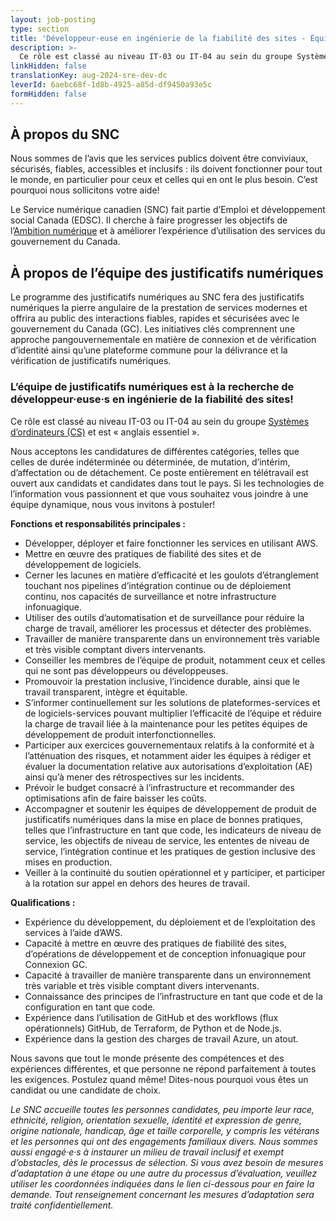 ```yaml
---
layout: job-posting
type: section
title: 'Développeur·euse en ingénierie de la fiabilité des sites - Équipe des justificatifs numériques'
description: >-
  Ce rôle est classé au niveau IT-03 ou IT-04 au sein du groupe Systèmes d’ordinateurs (CS) et est « anglais essentiel ». Ce poste entièrement en télétravail est ouvert aux candidats et candidates dans tout le pays.
linkHidden: false
translationKey: aug-2024-sre-dev-dc
leverId: 6aebc68f-1d8b-4925-a85d-df9450a93e5c
formHidden: false
---
```


## À propos du SNC 
Nous sommes de l’avis que les services publics doivent être conviviaux, sécurisés, fiables, accessibles et inclusifs : ils doivent fonctionner pour tout le monde, en particulier pour ceux et celles qui en ont le plus besoin. C’est pourquoi nous sollicitons votre aide!

Le Service numérique canadien (SNC) fait partie d’Emploi et développement social Canada (EDSC). Il cherche à faire progresser les objectifs de l’[Ambition numérique](https://www.canada.ca/fr/gouvernement/systeme/gouvernement-numerique/plans-strategiques-operations-numeriques-gouvernement-canada/ambition-numerique-canada.html) et à améliorer l’expérience d’utilisation des services du gouvernement du Canada.

## À propos de l’équipe des justificatifs numériques

Le programme des justificatifs numériques au SNC fera des justificatifs numériques la pierre angulaire de la prestation de services modernes et offrira au public des interactions fiables, rapides et sécurisées avec le gouvernement du Canada (GC). Les initiatives clés comprennent une approche pangouvernementale en matière de connexion et de vérification d’identité ainsi qu’une plateforme commune pour la délivrance et la vérification de justificatifs numériques. 

### **L’équipe de justificatifs numériques est à la recherche de développeur·euse·s en ingénierie de la fiabilité des sites!** 

Ce rôle est classé au niveau IT-03 ou IT-04 au sein du groupe [Systèmes d’ordinateurs (CS)](https://www.tbs-sct.canada.ca/agreements-conventions/view-visualiser-fra.aspx?id=1#toc27633227634) et est « anglais essentiel ». 

Nous acceptons les candidatures de différentes catégories, telles que celles de durée indéterminée ou déterminée, de mutation, d’intérim, d’affectation ou de détachement. Ce poste entièrement en télétravail est ouvert aux candidats et candidates dans tout le pays. Si les technologies de l’information vous passionnent et que vous souhaitez vous joindre à une équipe dynamique, nous vous invitons à postuler!

**Fonctions et responsabilités principales :**
- Développer, déployer et faire fonctionner les services en utilisant AWS. 
- Mettre en œuvre des pratiques de fiabilité des sites et de développement de logiciels. 
- Cerner les lacunes en matière d’efficacité et les goulots d’étranglement touchant nos pipelines d’intégration continue ou de déploiement continu, nos capacités de surveillance et notre infrastructure infonuagique. 
- Utiliser des outils d’automatisation et de surveillance pour réduire la charge de travail, améliorer les processus et détecter des problèmes. 
- Travailler de manière transparente dans un environnement très variable et très visible comptant divers intervenants. 
- Conseiller les membres de l’équipe de produit, notamment ceux et celles qui ne sont pas développeurs ou développeuses. 
- Promouvoir la prestation inclusive, l’incidence durable, ainsi que le travail transparent, intègre et équitable. 
- S’informer continuellement sur les solutions de plateformes-services et de logiciels-services pouvant multiplier l’efficacité de l’équipe et réduire la charge de travail liée à la maintenance pour les petites équipes de développement de produit interfonctionnelles. 
- Participer aux exercices gouvernementaux relatifs à la conformité et à l’atténuation des risques, et notamment aider les équipes à rédiger et évaluer la documentation relative aux autorisations d’exploitation (AE) ainsi qu’à mener des rétrospectives sur les incidents. 
- Prévoir le budget consacré à l’infrastructure et recommander des optimisations afin de faire baisser les coûts. 
- Accompagner et soutenir les équipes de développement de produit de justificatifs numériques dans la mise en place de bonnes pratiques, telles que l’infrastructure en tant que code, les indicateurs de niveau de service, les objectifs de niveau de service, les ententes de niveau de service, l’intégration continue et les pratiques de gestion inclusive des mises en production. 
- Veiller à la continuité du soutien opérationnel et y participer, et participer à la rotation sur appel en dehors des heures de travail. 

**Qualifications :**
- Expérience du développement, du déploiement et de l’exploitation des services à l’aide d’AWS. 
- Capacité à mettre en œuvre des pratiques de fiabilité des sites, d’opérations de développement et de conception infonuagique pour Connexion GC. 
- Capacité à travailler de manière transparente dans un environnement très variable et très visible comptant divers intervenants. 
- Connaissance des principes de l’infrastructure en tant que code et de la configuration en tant que code. 
- Expérience dans l’utilisation de GitHub et des workflows (flux opérationnels) GitHub, de Terraform, de Python et de Node.js. 
- Expérience dans la gestion des charges de travail Azure, un atout. 

Nous savons que tout le monde présente des compétences et des expériences différentes, et que personne ne répond parfaitement à toutes les exigences. Postulez quand même! Dites-nous pourquoi vous êtes un candidat ou une candidate de choix.

*Le SNC accueille toutes les personnes candidates, peu importe leur race, ethnicité, religion, orientation sexuelle, identité et expression de genre, origine nationale, handicap, âge et taille corporelle, y compris les vétérans et les personnes qui ont des engagements familiaux divers. Nous sommes aussi engagé·e·s à instaurer un milieu de travail inclusif et exempt d’obstacles, dès le processus de sélection. Si vous avez besoin de mesures d’adaptation à une étape ou une autre du processus d’évaluation, veuillez utiliser les coordonnées indiquées dans le lien ci-dessous pour en faire la demande. Tout renseignement concernant les mesures d’adaptation sera traité confidentiellement.*

